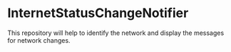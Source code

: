 # InternetStatusChangeNotifier
This repository will help to identify the network and display the messages for network changes.
